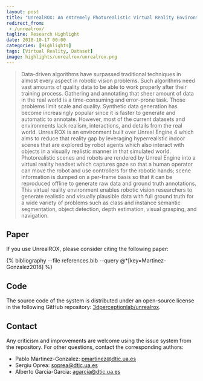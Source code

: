 ```yaml
---
layout: post
title: "UnrealROX: An eXtremely Photorealistic Virtual Reality Environment for Robotics Simulations and Synthetic Data Generation"
redirect_from:
 - /unrealrox/
tagline: Research Highlight
date: 2018-10-17 00:00
categories: [Highlights]
tags: [Virtual Reality, Dataset]
image: highlights/unrealrox/unrealrox.png
---
```


<blockquote>
Data-driven algorithms have surpassed traditional techniques in almost every aspect in robotic vision problems. Such algorithms need vast amounts of quality data to be able to work properly after their training process. Gathering and annotating that sheer amount of data in the real world is a time-consuming and error-prone task. Those problems limit scale and quality. Synthetic data generation has become increasingly popular since it is faster to generate and automatic to annotate. However, most of the current datasets and environments lack realism, interactions, and details from the real world. UnrealROX is an environment built over Unreal Engine 4 which aims to reduce that reality gap by leveraging hyperrealistic indoor scenes that are explored by robot agents which also interact with objects in a visually realistic manner in that simulated world. Photorealistic scenes and robots are rendered by Unreal Engine into a virtual reality headset which captures gaze so that a human operator can move the robot and use controllers for the robotic hands; scene information is dumped on a per-frame basis so that it can be reproduced offline to generate raw data and ground truth annotations. This virtual reality environment enables robotic vision researchers to generate realistic and visually plausible data with full ground truth for a wide variety of problems such as class and instance semantic segmentation, object detection, depth estimation, visual grasping, and navigation.
</blockquote>

## Paper

If you use UnrealROX, please consider citing the following paper:

{% bibliography --file references.bib --query @*[key=Martinez-Gonzalez2018] %}

## Code

The source code of the system is distributed under an open-source license in the following GitHub repository: [3dperceptionlab/unrealrox](https://github.com/3dperceptionlab/unrealrox).

## Contact 

Any criticism and improvements are welcome using the issue system from the repository. For other questions, contact the corresponding authors:

- Pablo Martinez-Gonzalez: pmartinez@dtic.ua.es
- Sergiu Oprea: soprea@dtic.ua.es
- Alberto Garcia-Garcia: agarcia@dtic.ua.es
